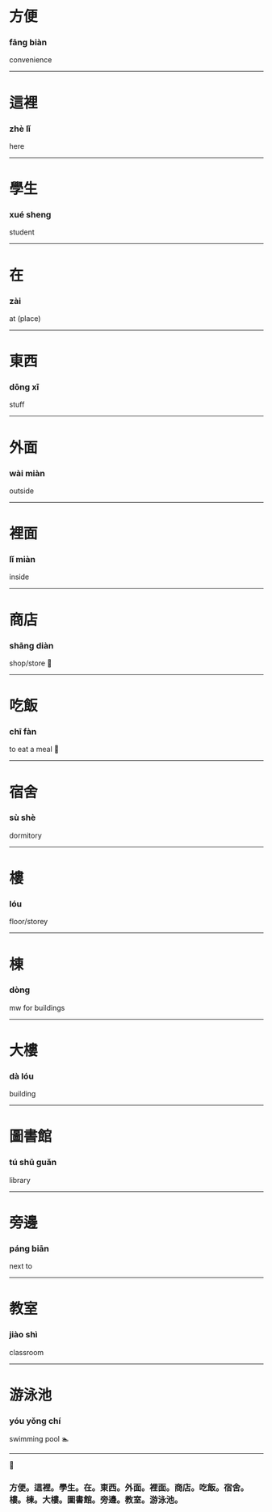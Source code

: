 # 方便
### fāng biàn
convenience

---

# 這裡
### zhè lǐ
here

---

# 學生
### xué sheng
student

---

# 在
### zài
at (place)

---

# 東西
### dōng xī
stuff

---

# 外面
### wài miàn
outside

---

# 裡面
### lǐ miàn
inside

---

# 商店
### shāng diàn
shop/store 🏪

---

# 吃飯
### chī fàn
to eat a meal 🍚

---

# 宿舍
### sù shè
dormitory

---

# 樓
### lóu
floor/storey

---

# 棟
### dòng
mw for buildings

---

# 大樓
### dà lóu
building

---

# 圖書館
### tú shū guǎn
library

---

# 旁邊
### páng biān
next to

---

# 教室
### jiào shì
classroom

---

# 游泳池
### yóu yǒng chí
swimming pool 🏊

---

🏁
### 方便。這裡。學生。在。東西。外面。裡面。商店。吃飯。宿舍。樓。棟。大樓。圖書館。旁邊。教室。游泳池。

